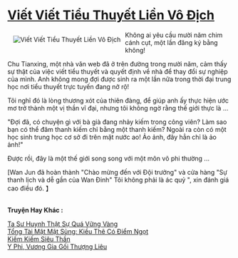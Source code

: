 <a href="https://truyentiki.com/viet-viet-tieu-thuyet-lien-vo-dich.33777/" title="Viết Viết Tiểu Thuyết Liền Vô Địch"><h1>Viết Viết Tiểu Thuyết Liền Vô Địch</h1></a><div style="display:table"><img align="right" style="float: left; padding: 10px;" src="https://truyentiki.com/a/img/str/src/33777.jpg" alt="Viết Viết Tiểu Thuyết Liền Vô Địch">Không ai yêu cầu mười năm chim cánh cụt, một lần đăng ký bằng không! <p></p> Chu Tianxing, một nhà văn web đã ở trên đường trong mười năm, cảm thấy sự thật của việc viết tiểu thuyết và quyết định về nhà để thay đổi sự nghiệp của mình. Anh không mong đợi được sinh ra một lần nữa trong thời đại trung học nơi tiểu thuyết trực tuyến đang nở rộ! <p></p> Tôi nghĩ đó là lòng thương xót của thiên đàng, để giúp anh ấy thực hiện ước mơ trở thành một vị thần vĩ đại, nhưng tôi không ngờ rằng thế giới thực là ... <p></p> "Đợi đã, có chuyện gì với bà già đang nhảy kiếm trong công viên? Làm sao bạn có thể đâm thanh kiếm chỉ bằng một thanh kiếm? Ngoài ra còn có một học sinh trung học cơ sở đi trên mặt nước ao! Ảo ảnh, đây hẳn chỉ là ảo ảnh!" <p></p> Được rồi, đây là một thế giới song song với một môn võ phi thường ... <p></p> [Wan Jun đã hoàn thành "Chào mừng đến với Đội trưởng" và cửa hàng "Sự thanh lịch và dễ gần của Wan Đinh" Tôi không phải là ác quỷ ", xin đánh giá cao điều đó. 】</div><p><br><b>Truyện Hay Khác :</b></p><a href="https://truyentiki.com/ta-su-huynh-that-su-qua-vung-vang.33776/" alt="Ta Sư Huynh Thật Sự Quá Vững Vàng">Ta Sư Huynh Thật Sự Quá Vững Vàng</a><br/><a href="https://truyentiki.wordpress.com/2020/06/08/tong-tai-mat-mat-sung-kieu-the-co-diem-ngot/" alt="Tổng Tài Mật Mật Sủng: Kiều Thê Có Điểm Ngọt">Tổng Tài Mật Mật Sủng: Kiều Thê Có Điểm Ngọt</a><br/><a href="https://github.com/nownovels/top500/tree/master/truyenhay/33498/" alt="Kiếm Kiếm Siêu Thần">Kiếm Kiếm Siêu Thần</a><br/><a href="https://truyentiki.wordpress.com/2020/06/08/y-phi-vuong-gia-goi-thuong-lieu/" alt="Y Phi, Vương Gia Gối Thượng Liêu">Y Phi, Vương Gia Gối Thượng Liêu</a><br/>